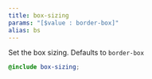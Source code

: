 ```yaml
---
title: box-sizing
params: "[$value : border-box]"
alias: bs
---
```


Set the box sizing. Defaults to `border-box`

```scss
@include box-sizing;
```